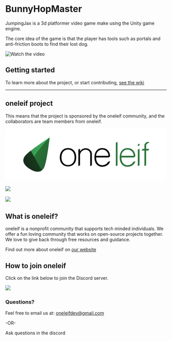 # BunnyHopMaster
JumpingJax is a 3d platformer video game make using the Unity game engine.

The core idea of the game is that the player has tools such as portals and anti-friction boots to find their lost dog.

![Watch the video](https://media.giphy.com/media/SWhvI3prm9w6NFstn0/giphy.gif)

## Getting started
To learn more about the project, or start contributing, [see the wiki](https://github.com/oneleif/JumpingJax/wiki)


****
## oneleif project
This means that the project is sponsored by the oneleif community, and the collaborators are team members from oneleif.

![](https://github.com/oneleif/olDocs/blob/master/assets/images/oneleif_logos/full_logo/oneleif_whiteback.png)



[![](https://img.shields.io/badge/oneleif-Twitter-blue.svg)](https://twitter.com/oneleifdev)

[![](https://img.shields.io/badge/oneleif-YouTube-red.svg)](https://www.youtube.com/channel/UC3HN0jID38K0Vb_WChvgQmA)

## What is oneleif?
oneleif is a nonprofit community that supports tech minded individuals. We offer a fun loving community that works on open-source projects together. 
We love to give back through free resources and guidance.

Find out more about oneleif on [our website](https://www.oneleif.com)

## How to join oneleif
Click on the link below to join the Discord server.

[![](https://img.shields.io/badge/oneleif-Discord-7284be.svg)](https://discord.gg/tv9UdJK)

### Questions?
Feel free to email us at: oneleifdev@gmail.com 

-OR-

Ask questions in the discord
